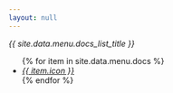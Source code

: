 ```yaml
---
layout: null
---
```


<div class="fixed-action-btn horizontal click-to-toggle">
  <a class="btn-floating btn-large waves-effect waves-default pulse">
    <i class="material-icons">{{ site.data.menu.docs_list_title }}</i>
  </a>
  <ul>
   {% for item in site.data.menu.docs %}
          <li><a class="{{ item.class }}" href="{{ item.url }}" alt="{{ item.title }}"><i class="material-icons">{{ item.icon }}</i></a></li>
   {% endfor %}
  </ul>
</div>
